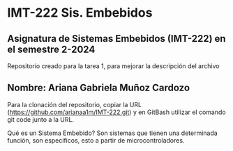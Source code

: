 # IMT-222 Sis. Embebidos
## Asignatura de Sistemas Embebidos (IMT-222) en el semestre 2-2024
Repositorio creado para la tarea 1, para mejorar la descripción del archivo
## Nombre: Ariana Gabriela Muñoz Cardozo
Para la clonación del repositorio, copiar la URL (https://github.com/arianaa1m/IMT-222.git) y en GitBash utilizar el comando git code junto a la URL.

Qué es un Sistema Embebido? Son sistemas que tienen una determinada función, son específicos, esto a partir de microcontroladores.